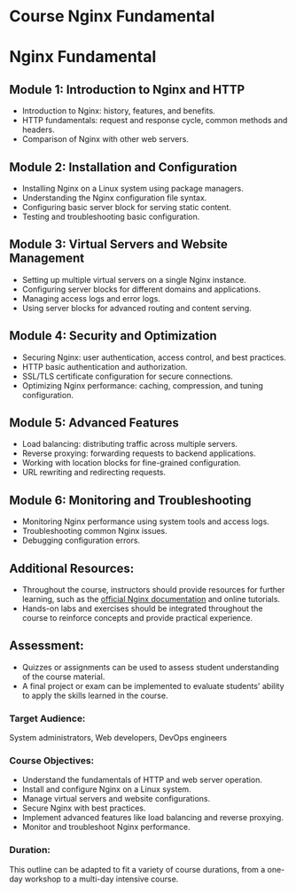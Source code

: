 # Course Nginx Fundamental

# Nginx Fundamental

## Module 1: Introduction to Nginx and HTTP

- Introduction to Nginx: history, features, and benefits.
- HTTP fundamentals: request and response cycle, common methods and headers.
- Comparison of Nginx with other web servers.

## Module 2: Installation and Configuration

- Installing Nginx on a Linux system using package managers.
- Understanding the Nginx configuration file syntax.
- Configuring basic server block for serving static content.
- Testing and troubleshooting basic configuration.

## Module 3: Virtual Servers and Website Management

- Setting up multiple virtual servers on a single Nginx instance.
- Configuring server blocks for different domains and applications.
- Managing access logs and error logs.
- Using server blocks for advanced routing and content serving.

## Module 4: Security and Optimization

- Securing Nginx: user authentication, access control, and best practices.
- HTTP basic authentication and authorization.
- SSL/TLS certificate configuration for secure connections.
- Optimizing Nginx performance: caching, compression, and tuning configuration.

## Module 5: Advanced Features

- Load balancing: distributing traffic across multiple servers.
- Reverse proxying: forwarding requests to backend applications.
- Working with location blocks for fine-grained configuration.
- URL rewriting and redirecting requests.

## Module 6: Monitoring and Troubleshooting

- Monitoring Nginx performance using system tools and access logs.
- Troubleshooting common Nginx issues.
- Debugging configuration errors.

## Additional Resources:

- Throughout the course, instructors should provide resources for further learning, such as the [official Nginx documentation](https://nginx.org/en/docs/) and online tutorials.
- Hands-on labs and exercises should be integrated throughout the course to reinforce concepts and provide practical experience.

## Assessment:

- Quizzes or assignments can be used to assess student understanding of the course material.
- A final project or exam can be implemented to evaluate students' ability to apply the skills learned in the course.

### Target Audience:

System administrators, Web developers, DevOps engineers

### Course Objectives:

- Understand the fundamentals of HTTP and web server operation.
- Install and configure Nginx on a Linux system.
- Manage virtual servers and website configurations.
- Secure Nginx with best practices.
- Implement advanced features like load balancing and reverse proxying.
- Monitor and troubleshoot Nginx performance.

### Duration:

This outline can be adapted to fit a variety of course durations, from a one-day workshop to a multi-day intensive course.
